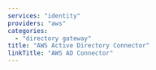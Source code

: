 ```yaml
---
services: "identity"
providers: "aws"
categories:
  - "directory gateway"
title: "AWS Active Directory Connector"
linkTitle: "AWS AD Connector"
---
```

